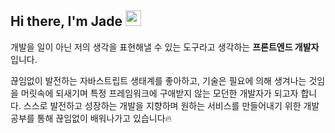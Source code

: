 ## Hi there, I'm Jade <img src="https://media.giphy.com/media/hvRJCLFzcasrR4ia7z/giphy.gif" width="25px"> </h1>

개발을 일이 아닌 저의 생각을 표현해낼 수 있는 도구라고 생각하는 **프론트엔드 개발자**입니다.

끊임없이 발전하는 자바스트립트 생태계를 좋아하고, 기술은 필요에 의해 생겨나는 것임을 머릿속에 되새기며 특정 프레임워크에 구애받지 않는 모던한 개발자가 되고자 합니다. 스스로 발전하고 성장하는 개발을 지향하며 원하는 서비스를 만들어내기 위한 개발 공부를 통해 끊임없이 배워나가고 있습니다🔥

